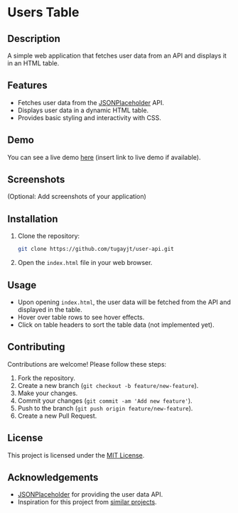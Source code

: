 # Users Table

## Description

A simple web application that fetches user data from an API and displays it in an HTML table.

## Features

- Fetches user data from the [JSONPlaceholder](https://jsonplaceholder.typicode.com/users) API.
- Displays user data in a dynamic HTML table.
- Provides basic styling and interactivity with CSS.

## Demo

You can see a live demo [here](#) (insert link to live demo if available).

## Screenshots

(Optional: Add screenshots of your application)

## Installation

1. Clone the repository:
    ```bash
    git clone https://github.com/tugayjt/user-api.git
    ```
2. Open the `index.html` file in your web browser.

## Usage

- Upon opening `index.html`, the user data will be fetched from the API and displayed in the table.
- Hover over table rows to see hover effects.
- Click on table headers to sort the table data (not implemented yet).

## Contributing

Contributions are welcome! Please follow these steps:

1. Fork the repository.
2. Create a new branch (`git checkout -b feature/new-feature`).
3. Make your changes.
4. Commit your changes (`git commit -am 'Add new feature'`).
5. Push to the branch (`git push origin feature/new-feature`).
6. Create a new Pull Request.

## License

This project is licensed under the [MIT License](LICENSE).

## Acknowledgements

- [JSONPlaceholder](https://jsonplaceholder.typicode.com/) for providing the user data API.
- Inspiration for this project from [similar projects](#).


